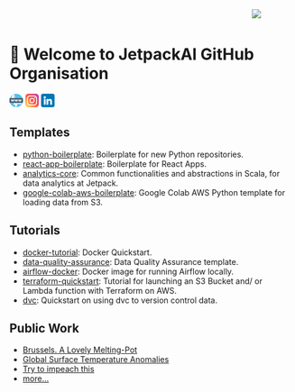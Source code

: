 <img src="https://i0.wp.com/jetpack.ai/wp-content/uploads/2022/04/Logo_white_jetpack.gif?fit=516%2C165&ssl=1" width=74 align="right">
<h1 style="padding-top: 24px">🚀 Welcome to JetpackAI GitHub Organisation</h1>

[![web](https://github.com/jetpackai/.github/raw/main/profile/assets/www.png)](https://jetpack.ai)
[![instagram](https://github.com/jetpackai/.github/raw/main/profile/assets/instagram.png)](https://www.instagram.com/jetpackai/)
[![linkedin](https://github.com/jetpackai/.github/raw/main/profile/assets/linkedin.png)](https://www.linkedin.com/company/jetpack-data-science/)

## Templates
- [python-boilerplate](https://github.com/jetpackAI/python-boilerplate): Boilerplate for new Python repositories.
- [react-app-boilerplate](https://github.com/jetpackAI/react-app-boilerplate): Boilerplate for React Apps.
- [analytics-core](https://github.com/jetpackAI/analytics-core): Common functionalities and abstractions in Scala, for data analytics at Jetpack.
- [google-colab-aws-boilerplate](https://colab.research.google.com/drive/1AJk5OxNZT9sZMYH5wqLKe63UMpiDQSUA?usp=sharing): Google Colab AWS Python template for loading data from S3.

## Tutorials
- [docker-tutorial](https://github.com/jetpackAI/jetpack-toolbox/tree/master/docker-tutorial): Docker Quickstart.
- [data-quality-assurance](https://github.com/jetpackAI/jetpack-toolbox/tree/master/data-quality-assurance): Data Quality Assurance template. 
- [airflow-docker](https://github.com/jetpackAI/jetpack-toolbox/tree/master/airflow-tools): Docker image for running Airflow locally.
- [terraform-quickstart](https://github.com/jetpackAI/jetpack-toolbox/tree/master/terraform-examples/aws): Tutorial for launching an S3 Bucket and/ or Lambda function with Terraform on AWS.
- [dvc](https://github.com/jetpackAI/jetpack-toolbox/tree/master/.dvc): Quickstart on using dvc to version control data.

## Public Work
- [Brussels. A Lovely Melting-Pot](https://jetpack.ai/portfolio-item/melting-pot/)
- [Global Surface Temperature Anomalies](https://jetpack.ai/portfolio-item/gobal_temperature_anomalies/)
- [Try to impeach this](https://jetpack.ai/portfolio-item/trytoimpeachthis/)
- [more...](https://jetpack.ai/public-work/)

